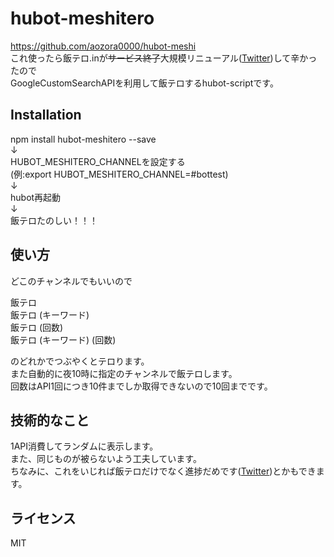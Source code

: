 # hubot-meshitero
https://github.com/aozora0000/hubot-meshi  
これ使ったら飯テロ.inが~~サービス終了~~大規模リニューアル([Twitter](https://twitter.com/masawada/status/700269827139592192))して辛かったので  
GoogleCustomSearchAPIを利用して飯テロするhubot-scriptです。  

## Installation
npm install hubot-meshitero --save  
↓  
HUBOT_MESHITERO_CHANNELを設定する  
(例:export HUBOT_MESHITERO_CHANNEL=#bottest)  
↓  
hubot再起動  
↓  
飯テロたのしい！！！  

## 使い方
どこのチャンネルでもいいので  

飯テロ  
飯テロ (キーワード)  
飯テロ (回数)  
飯テロ (キーワード) (回数)  

のどれかでつぶやくとテロります。  
また自動的に夜10時に指定のチャンネルで飯テロします。  
回数はAPI1回につき10件までしか取得できないので10回までです。

## 技術的なこと
1API消費してランダムに表示します。  
また、同じものが被らないよう工夫しています。  
ちなみに、これをいじれば飯テロだけでなく進捗だめです([Twitter](https://twitter.com/surigomaxxxxxxx/status/701069692107030528))とかもできます。  


## ライセンス
MIT

